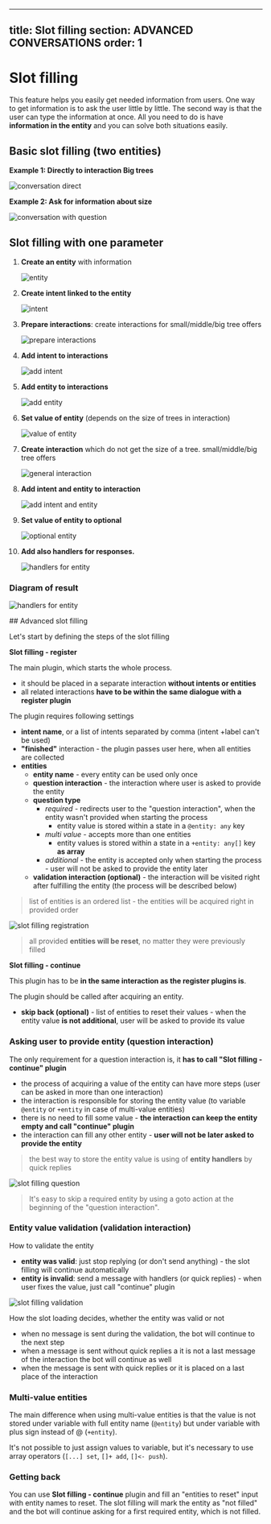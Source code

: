---
 title: Slot filling
 section: ADVANCED CONVERSATIONS
 order: 1
 ---

# Slot filling

This feature helps you easily get needed information from users. One way to get information is to ask the user little by little. The second way is that the user can type the information at once. All you need to do is have **information in the entity** and you can solve both situations easily.

## Basic slot filling (two entities)

**Example 1: Directly to interaction Big trees**

![conversation direct](./image_1.png)

**Example 2: Ask for information about size**

![conversation with question](./image_2.png)

## Slot filling with one parameter

1. **Create an entity** with information

    ![entity](./image_3.png)

2. **Create intent linked to the entity**

    ![intent](./image_4.png)

3. **Prepare interactions**: create interactions for small/middle/big tree offers

    ![prepare interactions](./image_5.png)

4. **Add intent to interactions**

    ![add intent](./image_6.png)

5. **Add entity to interactions**

    ![add entity](./image_7.png)

6. **Set value of entity** (depends on the size of trees in interaction)

    ![value of entity](./image_8.png)

7. **Create interaction** which do not get the size of a tree. small/middle/big tree offers

    ![general interaction](./image_9.png)

8. **Add intent and entity to interaction**

    ![add intent and entity](./image_10.png)

9. **Set value of entity to optional**

    ![optional entity](./image_11.png)

10. **Add also handlers for responses.**

    ![handlers for entity](./image_12.png)

### Diagram of result

![handlers for entity](./image_13.png)

## Advanced slot filling

Let's start by defining the steps of the slot filling

**Slot filling - register**

The main plugin, which starts the whole process.

- it should be placed in a separate interaction **without intents or entities**
- all related interactions **have to be within the same dialogue with a register plugin**

The plugin requires following settings

- **intent name**, or a list of intents separated by comma (intent +label can't be used)
- **"finished"** interaction - the plugin passes user here, when all entities are collected
- **entities**
    - **entity name** - every entity can be used only once
    - **question interaction** - the interaction where user is asked to provide the entity
    - **question type**
        - *required* - redirects user to the "question interaction", when the entity wasn't provided when starting the process
            - entity value is stored within a state in a `@entity: any` key
        - *multi value* - accepts more than one entities
            - entity values is stored within a state in a `+entity: any[]` key **as array**
        - *additional* - the entity is accepted only when starting the process - user will not be asked to provide the entity later
    - **validation interaction (optional)** - the interaction will be visited right after fulfilling the entity (the process will be described below)

> list of entities is an ordered list - the entities will be acquired right in provided order

![slot filling registration](./slot-filling-register.png)

> all provided **entities will be reset**, no matter they were previously filled

**Slot filling - continue**

This plugin has to be **in the same interaction as the register plugins is**.

The plugin should be called after acquiring an entity.

- **skip back (optional)** - list of entities to reset their values - when the entity value **is not additional**, user will be asked to provide its value

### Asking user to provide entity (question interaction)

The only requirement for a question interaction is, it **has to call "Slot filling - continue" plugin**

- the process of acquiring a value of the entity can have more steps (user can be asked in more than one interaction)
- the interaction is responsible for storing the entity value (to variable `@entity` or `+entity` in case of multi-value entities)
- there is no need to fill some value - **the interaction can keep the entity empty and call "continue" plugin**
- the interaction can fill any other entity - **user will not be later asked to provide the entity**

> the best way to store the entity value is using of **entity handlers** by quick replies

![slot filling question](./slot-filling-register.png)

> It's easy to skip a required entity by using a goto action at the beginning of the "question interaction".

### Entity value validation (validation interaction)

How to validate the entity

- **entity was valid**: just stop replying (or don't send anything) - the slot filling will continue automatically
- **entity is invalid**: send a message with handlers (or quick replies) - when user fixes the value, just call "continue" plugin

![slot filling validation](./slot-filling-validation.png)

How the slot loading decides, whether the entity was valid or not

- when no message is sent during the validation, the bot will continue to the next step
- when a message is sent without quick replies a it is not a last message of the interaction the bot will continue as well
- when the message is sent with quick replies or it is placed on a last place of the interaction

### Multi-value entities

The main difference when using multi-value entities is that the value is not stored under variable with full entity name (`@entity`) but
under variable with plus sign instead of @ (`+entity`).

It's not possible to just assign values to variable, but it's necessary to use array operators (`[...] set`, `[]+ add`, `[]<- push`).

### Getting back

You can use **Slot filling - continue** plugin and fill an "entities to reset" input with entity names to reset.
The slot filling will mark the entity as "not filled" and the bot will continue asking for a first required entity, which is not filled.
